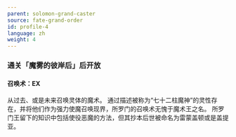 ```yaml
---
parent: solomon-grand-caster
source: fate-grand-order
id: profile-4
language: zh
weight: 4
---
```


### 通关「魔雾的彼岸后」后开放

#### 召唤术：EX

从过去、或是未来召唤灵体的魔术。
通过描述被称为“七十二柱魔神”的灵性存在，并将他们作为强力使魔召唤现界，所罗门的召唤术无愧于魔术王之名。
所罗门王留下的知识中包括使役恶魔的方法，但其抄本后世被命名为雷蒙盖顿或是盖提亚。
